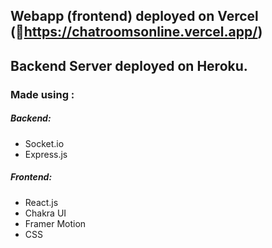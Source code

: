 ## Webapp (frontend) deployed on Vercel (🔗https://chatroomsonline.vercel.app/)
## Backend Server deployed on Heroku.

### Made using :
##### Backend:
 - Socket.io
 - Express.js
##### Frontend:
 - React.js
 - Chakra UI
 - Framer Motion
 - CSS

